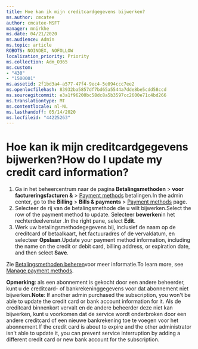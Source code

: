 ```yaml
---
title: Hoe kan ik mijn creditcardgegevens bijwerken?
ms.author: cmcatee
author: cmcatee-MSFT
manager: mnirkhe
ms.date: 04/21/2020
ms.audience: Admin
ms.topic: article
ROBOTS: NOINDEX, NOFOLLOW
localization_priority: Priority
ms.collection: Adm_O365
ms.custom:
- "430"
- "1500001"
ms.assetid: 2f1bd3a4-a577-47f4-9ec4-5e094ccc7ee2
ms.openlocfilehash: 83932ba5857df7bd65a5544a7dde8be5cdd58ccd
ms.sourcegitcommit: e3a1f96200bc58dc8a5b3597cc2600e71c4bd266
ms.translationtype: MT
ms.contentlocale: nl-NL
ms.lasthandoff: 05/14/2020
ms.locfileid: "44225263"
---
```

# <a name="how-do-i-update-my-credit-card-information"></a><span data-ttu-id="00218-102">Hoe kan ik mijn creditcardgegevens bijwerken?</span><span class="sxs-lookup"><span data-stu-id="00218-102">How do I update my credit card information?</span></span>

1. <span data-ttu-id="00218-103">Ga in het beheercentrum naar de pagina **Betalingsmethoden**  >  **voor factureringsfacturen &**  >  [Payment methods](https://go.microsoft.com/fwlink/p/?linkid=2018806) betalingen.</span><span class="sxs-lookup"><span data-stu-id="00218-103">In the admin center, go to the **Billing** > **Bills & payments** > [Payment methods](https://go.microsoft.com/fwlink/p/?linkid=2018806) page.</span></span>
2. <span data-ttu-id="00218-104">Selecteer de rij van de betalingsmethode die u wilt bijwerken.</span><span class="sxs-lookup"><span data-stu-id="00218-104">Select the row of the payment method to update.</span></span> <span data-ttu-id="00218-105">Selecteer **bewerken**in het rechterdeelvenster .</span><span class="sxs-lookup"><span data-stu-id="00218-105">In the right pane, select **Edit**.</span></span>
3. <span data-ttu-id="00218-106">Werk uw betalingsmethodegegevens bij, inclusief de naam op de creditcard of betaalkaart, het factuuradres of de vervaldatum, en selecteer **Opslaan**.</span><span class="sxs-lookup"><span data-stu-id="00218-106">Update your payment method information, including the name on the credit or debit card, billing address, or expiration date, and then select **Save**.</span></span>

<span data-ttu-id="00218-107">Zie [Betalingsmethoden beheren](https://docs.microsoft.com/microsoft-365/commerce/billing-and-payments/manage-payment-methods)voor meer informatie.</span><span class="sxs-lookup"><span data-stu-id="00218-107">To learn more, see [Manage payment methods](https://docs.microsoft.com/microsoft-365/commerce/billing-and-payments/manage-payment-methods).</span></span>

<span data-ttu-id="00218-108">**Opmerking**: als een abonnement is gekocht door een andere beheerder, kunt u de creditcard- of bankrekeninggegevens voor dat abonnement niet bijwerken.</span><span class="sxs-lookup"><span data-stu-id="00218-108">**Note**: If another admin purchased the subscription, you won't be able to update the credit card or bank account information for it.</span></span> <span data-ttu-id="00218-109">Als de creditcard binnenkort vervalt en de andere beheerder deze niet kan bijwerken, kunt u voorkomen dat de service wordt onderbroken door een andere creditcard of een nieuwe bankrekening toe te voegen voor het abonnement.</span><span class="sxs-lookup"><span data-stu-id="00218-109">If the credit card is about to expire and the other administrator isn't able to update it, you can prevent service interruption by adding a different credit card or new bank account for the subscription.</span></span>
